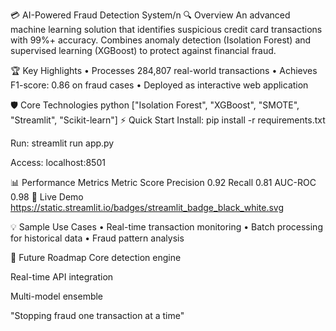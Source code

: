 💳 AI-Powered Fraud Detection System/n
🔍 Overview
An advanced machine learning solution that identifies suspicious credit card transactions with 99%+ accuracy. Combines anomaly detection (Isolation Forest) and supervised learning (XGBoost) to protect against financial fraud.

🏆 Key Highlights
• Processes 284,807 real-world transactions
• Achieves F1-score: 0.86 on fraud cases
• Deployed as interactive web application

🛡️ Core Technologies
python
["Isolation Forest", "XGBoost", "SMOTE", "Streamlit", "Scikit-learn"]
⚡ Quick Start
Install: pip install -r requirements.txt

Run: streamlit run app.py

Access: localhost:8501

📊 Performance Metrics
Metric	Score
Precision	0.92
Recall	0.81
AUC-ROC	0.98
🚀 Live Demo
https://static.streamlit.io/badges/streamlit_badge_black_white.svg

💡 Sample Use Cases
• Real-time transaction monitoring
• Batch processing for historical data
• Fraud pattern analysis

🌟 Future Roadmap
Core detection engine

Real-time API integration

Multi-model ensemble

"Stopping fraud one transaction at a time"
